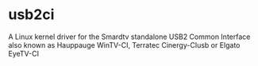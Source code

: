 # usb2ci

A Linux kernel driver for the Smardtv standalone USB2 Common Interface 
also known as Hauppauge WinTV-CI, Terratec Cinergy-CIusb or Elgato EyeTV-CI
